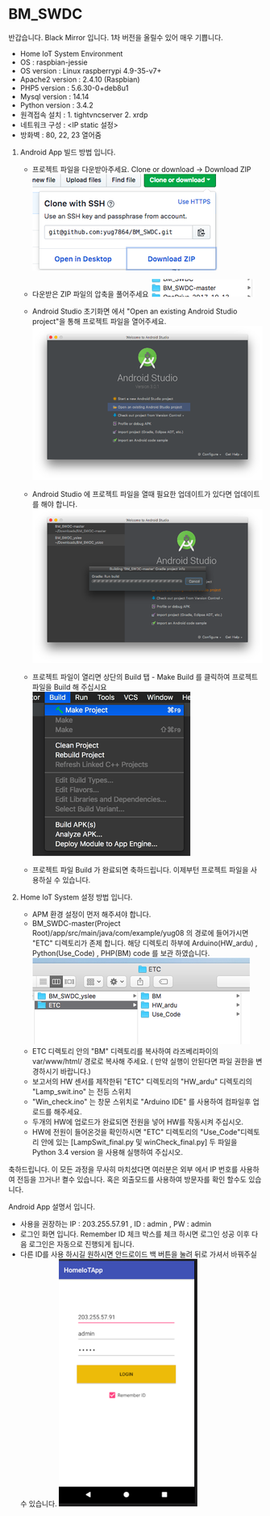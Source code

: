 # BM_SWDC

반갑습니다. Black Mirror 입니다.  1차 버전을 올릴수 있어 매우 기쁩니다. 

- Home IoT System Environment 
- OS 				: raspbian-jessie
- OS version 		: Linux raspberrypi  4.9-35-v7+ 
- Apache2 version 	: 2.4.10 (Raspbian) 
- PHP5 version 		: 5.6.30-0+deb8u1 
- Mysql version 	: 14.14 
- Python version 	: 3.4.2
- 원격접속 설치		 : 1. tightvncserver 2. xrdp
- 네트워크 구성 		 : <IP static 설정>
- 방화벽 			   : 80, 22, 23 열어줌 

1. Android App 빌드 방법 입니다. 
	- 프로젝트 파일을 다운받아주세요.
			Clone or download -> Download ZIP 
			![ex_screenshot](./img/SGAB_01.png)

	- 다운받은 ZIP 파일의 압축을 풀어주세요	![ex_screenshot](./img/SGAB_02.png)
	- Android Studio 초기화면 에서 "Open an existing Android Studio project"을 통해 프로젝트 파일을 열어주세요.  
	![ex_screenshot](./img/SGAB_03.png)
	- Android Studio 에 프로젝트 파일을 열때 필요한 업데이트가 있다면 업데이트를 해야 합니다. 
	![ex_screenshot](./img/SGAB_04.png)
	- 프로젝트 파일이 열리면 상단의 Build 탭 - Make Build 를 클릭하여 프로젝트 파일을 Build 해 주십시요 
	![ex_screenshot](./img/SGAB_05.png)
	- 프로젝트 파일 Build 가 완료되면 축하드립니다. 이제부턴 프로젝트 파일을 사용하실 수 있습니다.
	
2. Home IoT System 설정 방법 입니다. 
	- APM 환경 설정이 먼저 해주셔야 합니다. 
	- BM_SWDC-master(Project Root)/app/src/main/java/com/example/yug08 의 경로에 들어가시면 "ETC" 디렉토리가 존제 합니다.
	 해당 디렉토리 하부에 Arduino(HW_ardu) , Python(Use_Code) , PHP(BM) code 를 보관 하였습니다.
	![ex_screenshot](./img/ETC.png)
	- ETC 디렉토리 안의 "BM" 디렉토리를 복사하여 라즈베리파이의 var/www/html/ 경로로 복사해 주세요. ( 만약 실행이 안된다면 파일 권한을 변경하시기 바랍니다.)
	- 보고서의 HW 센서를 제작한뒤 "ETC" 디렉토리의 "HW_ardu" 디렉토리의 "Lamp_swit.ino" 는 전등 스위치
	- "Win_check.ino" 는 창문 스위치로 "Arduino IDE" 를 사용하여 컴파일후 업로드를 해주세요.
	- 두개의 HW에 업로드가 완료되면 전원을 넣어 HW를 작동시켜 주십시오.
	- HW에 전원이 들어온것을 확인하시면 "ETC" 디렉토리의 "Use_Code"디렉토리 안에 있는 [LampSwit_final.py 및 winCheck_final.py] 두 파일을 Python 3.4 version 을 사용해 실행하여 주십시오.
	
	
축하드립니다. 이 모든 과정을 무사히 마치셨다면 여러분은 외부 에서 IP 번호를 사용하여 전등을 끄거나! 켤수 있습니다. 
혹은 외출모드를 사용하여 방문자를 확인 할수도 있습니다. 
	 


Android App 설명서 입니다. 

- 사용을 권장하는 IP : 203.255.57.91 , ID : admin , PW : admin
- 로그인 화면 입니다. Remember ID 체크 박스를 체크 하시면 로그인 성공 이후 다음 로그인은 자동으로 진행되게 됩니다. 
- 다른 ID를 사용 하시길 원하시면 안드로이드 백 버튼을 눌려 뒤로 가셔서 바꿔주실수 있습니다. 
![ex_screenshot](./img/L.png)

		
			

			
